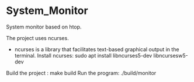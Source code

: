 # System_Monitor
System monitor based on htop.

The project uses ncurses.
- ncurses is a library that facilitates text-based graphical output in the terminal. 
Install ncurses: sudo apt install libncurses5-dev libncursesw5-dev

Build the project : make build
Run the program: ./build/monitor


